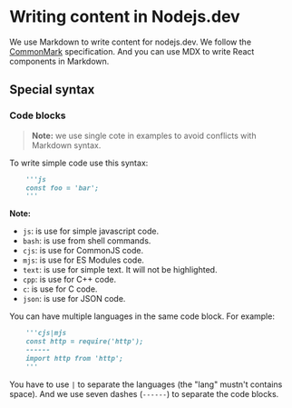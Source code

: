 # Writing content in Nodejs.dev

We use Markdown to write content for nodejs.dev. We follow the [CommonMark](https://commonmark.org/) specification. And you can use MDX to write React components in Markdown.

## Special syntax

### Code blocks

> **Note:** we use single cote in examples to avoid conflicts with Markdown syntax.

To write simple code use this syntax:

```md
    '''js
    const foo = 'bar';
    '''
```

**Note:**

* `js`: is use for simple javascript code.
* `bash`: is use from shell commands.
* `cjs`: is use for CommonJS code.
* `mjs`: is use for ES Modules code.
* `text`: is use for simple text. It will not be highlighted.
* `cpp`: is use for C++ code.
* `c`: is use for C code.
* `json`: is use for JSON code.

You can have multiple languages in the same code block. For example:

```md
    '''cjs|mjs
    const http = require('http');
    ------
    import http from 'http';
    '''
```

You have to use `|` to separate the languages (the "lang" mustn't contains space).
And we use seven dashes (`------`) to separate the code blocks.
